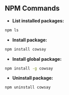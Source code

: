 ## NPM Commands
- **List installed packages:**
```sh
npm ls
```
- **Install package:**
```sh
npm install cowsay
```
- **Install global package:**
```sh
npm install -g cowsay
```
- **Uninstall package:**
```sh
npm uninstall cowsay
```